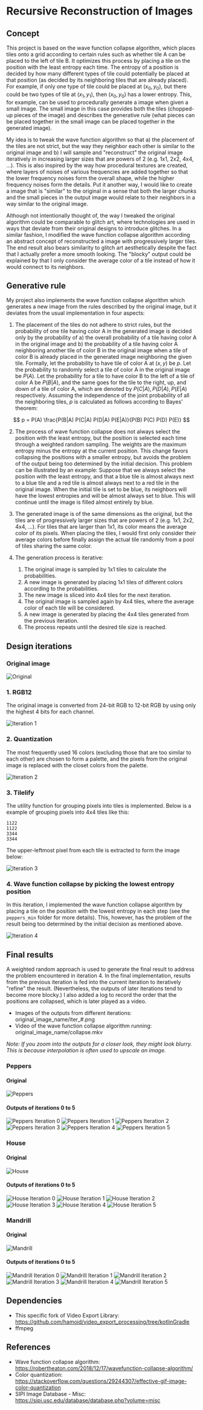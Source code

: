 # Recursive Reconstruction of Images

## Concept

This project is based on the wave function collapse algorithm, which places tiles onto a grid according to certain rules such as whether tile A can be placed to the left of tile B. It optimizes this process by placing a tile on the position with the least entropy each time. The entropy of a position is decided by how many different types of tile could potentially be placed at that position (as decided by its neighboring tiles that are already placed). For example, if only one type of tile could be placed at $(x_0, y_0)$, but there could be two types of tile at $(x_1, y_1)$, then $(x_0, y_0)$ has a lower entropy. This, for example, can be used to procedurally generate a image when given a small image. The small image in this case provides both the tiles (chopped-up pieces of the image) and describes the generative rule (what pieces can be placed together in the small image can be placed together in the generated image).

My idea is to tweak the wave function algorithm so that a) the placement of the tiles are not strict, but the way they neighbor each other is similar to the original image and b) I will sample and "reconstruct" the original image iteratively in increasing larger sizes that are powers of 2 (e.g. 1x1, 2x2, 4x4, ...). This is also inspired by the way how procedural textures are created, where layers of noises of various frequencies are added together so that the lower frequency noises form the overall shape, while the higher frequency noises form the details. Put it another way, I would like to create a image that is "similar" to the original in a sense that both the larger chunks and the small pieces in the output image would relate to their neighbors in a way similar to the original image.

Although not intentionally thought of, the way I tweaked the original algorithm could be comparable to glitch art, where technologies are used in ways that deviate from their original designs to introduce glitches. In a similar fashion, I modified the wave function collapse algorithm according an abstract concept of reconstructed a image with progressively larger tiles. The end result also bears similarity to glitch art aesthetically despite the fact that I actually prefer a more smooth looking. The "blocky" output could be explained by that I only consider the average color of a tile instead of how it would connect to its neighbors.

## Generative rule

My project also implements the wave function collapse algorithm which generates a new image from the rules described by the original image, but it deviates from the usual implementation in four aspects:

1. The placement of the tiles do not adhere to strict rules, but the probability of one tile having color A in the generated image is decided only by the probability of a) the overall probability of a tile having color A in the original image and b) the probability of a tile having color A neighboring another tile of color B in the original image when a tile of color B is already placed in the generated image neighboring the given tile. Formally, let the probability to have tile of color A at $(x, y)$ be $p$. Let the probability to randomly select a tile of color A in the original image be $P(A)$. Let the probability for a tile to have color B to the left of a tile of color A be $P(B|A)$, and the same goes for the tile to the right, up, and down of a tile of color A, which are denoted by $P(C|A), P(D|A), P(E|A)$ respectively. Assuming the independence of the joint probability of all the neighboring tiles, $p$ is calculated as follows according to Bayes' theorem:

$$
p = P(A) \frac{P(B|A) P(C|A) P(D|A) P(E|A)}{P(B) P(C) P(D) P(E)}
$$

2. The process of wave function collapse does not always select the position with the least entropy, but the position is selected each time through a weighted random sampling. The weights are the maximum entropy minus the entropy at the current position. This change favors collapsing the positions with a smaller entropy, but avoids the problem of the output being too determined by the initial decision. This problem can be illustrated by an example: Suppose that we always select the position with the least entropy, and that a blue tile is almost always next to a blue tile and a red tile is almost always next to a red tile in the original image. When the initial tile is set to be blue, its neighbors will have the lowest entropies and will be almost always set to blue. This will continue until the image is filled almost entirely by blue.

3. The generated image is of the same dimensions as the original, but the tiles are of progressively larger sizes that are powers of 2 (e.g. 1x1, 2x2, 4x4, ...). For tiles that are larger than 1x1, its color means the average color of its pixels. When placing the tiles, I would first only consider their average colors before finally assign the actual tile randomly from a pool of tiles sharing the same color.

4. The generation process is iterative:

    1. The original image is sampled by 1x1 tiles to calculate the probabilities.
    2. A new image is generated by placing 1x1 tiles of different colors according to the probabilities.
    3. The new image is sliced into 4x4 tiles for the next iteration.
    4. The original image is sampled again by 4x4 tiles, where the average color of each tile will be considered.
    5. A new image is generated by placing the 4x4 tiles generated from the previous iteration.
    6. The process repeats until the desired tile size is reached.

## Design iterations

### Original image

![Original](peppers.png)

### 1. RGB12

The original image is converted from 24-bit RGB to 12-bit RGB by using only the highest 4 bits for each channel.

![Iteration 1](1.png)

### 2. Quantization

The most frequently used 16 colors (excluding those that are too similar to each other) are chosen to form a palette, and the pixels from the original image is replaced with the closet colors from the palette.

![Iteration 2](2.png)

### 3. Tilelify

The utility function for grouping pixels into tiles is implemented. Below is a example of grouping pixels into 4x4 tiles like this:

```
1122
1122
3344
3344
```
The upper-leftmost pixel from each tile is extracted to form the image below:

![Iteration 3](3.png)

### 4. Wave function collapse by picking the lowest entropy position

In this iteration, I implemented the wave function collapse algorithm by placing a tile on the position with the lowest entropy in each step (see the `peppers_min` folder for more details). This, however, has the problem of the result being too determined by the initial decision as mentioned above.

![Iteration 4](peppers_min/iter_0.png)

## Final results

A weighted random approach is used to generate the final result to address the problem encountered in iteration 4. In the final implementation, results from the previous iteration is fed into the current iteration to iteratively "refine" the result. (Nevertheless, the outputs of later iterations tend to become more blocky.) I also added a log to record the order that the positions are collapsed, which is later played as a video.

* Images of the outputs from different iterations: original_image_name/iter_#.png
* Video of the wave function collapse algorithm running: original_image_name/collapse.mkv

*Note: If you zoom into the outputs for a closer look, they might look blurry. This is because interpolation is often used to upscale an image.*

### Peppers

#### Original

![Peppers](peppers.png)

#### Outputs of iterations 0 to 5

![Peppers Iteration 0](peppers/iter_0.png)
![Peppers Iteration 1](peppers/iter_1.png)
![Peppers Iteration 2](peppers/iter_2.png)
![Peppers Iteration 3](peppers/iter_3.png)
![Peppers Iteration 4](peppers/iter_4.png)
![Peppers Iteration 5](peppers/iter_5.png)

### House

#### Original

![House](house.png)

#### Outputs of iterations 0 to 5

![House Iteration 0](house/iter_0.png)
![House Iteration 1](house/iter_1.png)
![House Iteration 2](house/iter_2.png)
![House Iteration 3](house/iter_3.png)
![House Iteration 4](house/iter_4.png)
![House Iteration 5](house/iter_5.png)

### Mandrill

#### Original

![Mandrill](mandrill.png)

#### Outputs of iterations 0 to 5

![Mandrill Iteration 0](mandrill/iter_0.png)
![Mandrill Iteration 1](mandrill/iter_1.png)
![Mandrill Iteration 2](mandrill/iter_2.png)
![Mandrill Iteration 3](mandrill/iter_3.png)
![Mandrill Iteration 4](mandrill/iter_4.png)
![Mandrill Iteration 5](mandrill/iter_5.png)

## Dependencies

* This specific fork of Video Export Library: https://github.com/hamoid/video_export_processing/tree/kotlinGradle
* ffmpeg

## References

* Wave function collapse algorithm: https://robertheaton.com/2018/12/17/wavefunction-collapse-algorithm/
* Color quantization: https://stackoverflow.com/questions/29244307/effective-gif-image-color-quantization
* SIPI Image Database - Misc: https://sipi.usc.edu/database/database.php?volume=misc

